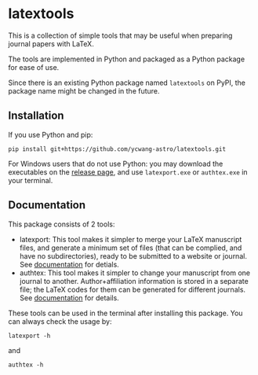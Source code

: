 # latextools

This is a collection of simple tools that may be useful when preparing journal papers with LaTeX.

The tools are implemented in Python and packaged as a Python package for ease of use.

Since there is an existing Python package named `latextools` on PyPI, the package name might be changed in the future.

## Installation
If you use Python and pip:
```
pip install git+https://github.com/ycwang-astro/latextools.git
```

For Windows users that do not use Python: you may download the executables on the [release page](https://github.com/ycwang-astro/latextools/releases/latest), and use `latexport.exe` or `authtex.exe` in your terminal.

## Documentation

This package consists of 2 tools:
- latexport: This tool makes it simpler to merge your LaTeX manuscript files, and generate a minimum set of files (that can be complied, and have no subdirectories), ready to be submitted to a website or journal. See [documentation](docs/latexport.md) for detials.
- authtex: This tool makes it simpler to change your manuscript from one journal to another. Author+affiliation information is stored in a separate file; the LaTeX codes for them can be generated for different journals. See [documentation](docs/authtex.md) for details.

These tools can be used in the terminal after installing this package. You can always check the usage by:
```
latexport -h
```
and
```
authtex -h
```
